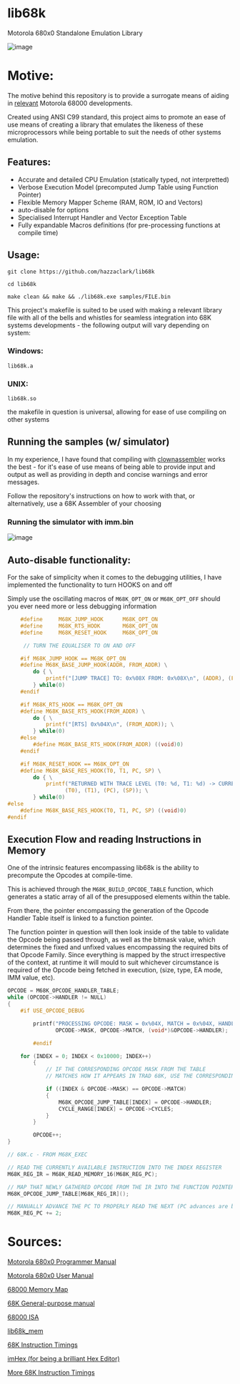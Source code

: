 # lib68k
Motorola 680x0 Standalone Emulation Library

![image](https://github.com/user-attachments/assets/d350b284-7c56-45e7-830a-11da2b21806c)

# Motive:

The motive behind this repository is to provide a surrogate means of aiding in [relevant](https://github.com/hazzaclark/mdemu) Motorola 68000 developments.

Created using ANSI C99 standard, this project aims to promote an ease of use means of creating a library that emulates the likeness of these microprocessors while being portable to suit the needs of other systems emulation.

## Features:

 - Accurate and detailed CPU Emulation (statically typed, not interpretted)
 - Verbose Execution Model (precomputed Jump Table using Function Pointer)
 - Flexible Memory Mapper Scheme (RAM, ROM, IO and Vectors)
 - auto-disable for options
 - Specialised Interrupt Handler and Vector Exception Table  
 - Fully expandable Macros definitions (for pre-processing functions at compile time)

## Usage:

```
git clone https://github.com/hazzaclark/lib68k

cd lib68k

make clean && make && ./lib68k.exe samples/FILE.bin
```

This project's makefile is suited to be used with making a relevant library file with all of the bells and whistles for seamless integration into 68K systems developments - 
the following output will vary depending on system:

### Windows:

```
lib68k.a
```

### UNIX:

```
lib68k.so
```

the makefile in question is universal, allowing for ease of use compiling on other systems

## Running the samples (w/ simulator)

In my experience, I have found that compiling with [clownassembler](https://github.com/Clownacy/clownassembler) works the best - for it's ease of use means of being able to provide input and output as well as providing in depth and concise warnings and error messages.

Follow the repository's instructions on how to work with that, or alternatively, use a 68K Assembler of your choosing

### Running the simulator with imm.bin

![image](https://github.com/user-attachments/assets/643a2044-53c0-4962-856b-6d21aeda20f0)

## Auto-disable functionality:

For the sake of simplicity when it comes to the debugging utilities, I have implemented the functionality to turn HOOKS on and off

Simply use the oscillating macros of ``M68K_OPT_ON`` or ``M68K_OPT_OFF`` should you ever need more or less debugging information

```C
 	#define 	M68K_JUMP_HOOK 		M68K_OPT_ON
	#define		M68K_RTS_HOOK		M68K_OPT_ON
	#define		M68K_RESET_HOOK		M68K_OPT_ON

	 // TURN THE EQUALISER TO ON AND OFF

	#if M68K_JUMP_HOOK == M68K_OPT_ON
    #define M68K_BASE_JUMP_HOOK(ADDR, FROM_ADDR) \
        do { \
            printf("[JUMP TRACE] TO: 0x%08X FROM: 0x%08X\n", (ADDR), (FROM_ADDR)); \
        } while(0)
	#endif

	#if M68K_RTS_HOOK == M68K_OPT_ON
    #define M68K_BASE_RTS_HOOK(FROM_ADDR) \
        do { \
            printf("[RTS] 0x%04X\n", (FROM_ADDR)); \
        } while(0)
	#else
    	#define M68K_BASE_RTS_HOOK(FROM_ADDR) ((void)0)
	#endif

	#if M68K_RESET_HOOK == M68K_OPT_ON
    #define M68K_BASE_RES_HOOK(T0, T1, PC, SP) \
        do { \
            printf("RETURNED WITH TRACE LEVEL (T0: %d, T1: %d) -> CURRENT PC: %d -> CURRENT SP: 0x%04X\n", \
                  (T0), (T1), (PC), (SP)); \
        } while(0)
#else
    #define M68K_BASE_RES_HOOK(T0, T1, PC, SP) ((void)0)
#endif
```

## Execution Flow and reading Instructions in Memory

One of the intrinsic features encompassing lib68k is the ability to precompute the Opcodes at compile-time. 

This is achieved through the ``M68K_BUILD_OPCODE_TABLE`` function, which generates a static array of all of the presupposed elements within the table. 

From there, the pointer encompassing the generation of the Opcode Handler Table itself is linked to a function pointer.

The function pointer in question will then look inside of the table to validate the Opcode being passed through, as well as the bitmask value, which determines the fixed and unfixed values encompassing the required bits of that Opcode Family. Since everything is mapped by the struct irrespective of the context, at runtime it will mould to suit whichever circumstance is required of the Opcode being fetched in execution, (size, type, EA mode, IMM value, etc).

```c
OPCODE = M68K_OPCODE_HANDLER_TABLE;
while (OPCODE->HANDLER != NULL)
{
	#if USE_OPCODE_DEBUG

        printf("PROCESSING OPCODE: MASK = 0x%04X, MATCH = 0x%04X, HANDLER = 0x%p\n",
               OPCODE->MASK, OPCODE->MATCH, (void*)&OPCODE->HANDLER);

        #endif

	for (INDEX = 0; INDEX < 0x10000; INDEX++)
        {
            // IF THE CORRESPONDING OPCODE MASK FROM THE TABLE 
            // MATCHES HOW IT APPEARS IN TRAD 68K, USE THE CORRESPONDING AMOUNT OF CYCLES

            if ((INDEX & OPCODE->MASK) == OPCODE->MATCH)
            {
                M68K_OPCODE_JUMP_TABLE[INDEX] = OPCODE->HANDLER;
                CYCLE_RANGE[INDEX] = OPCODE->CYCLES;               
            }
        }

        OPCODE++;
}
```

```c
// 68K.c - FROM M68K_EXEC

// READ THE CURRENTLY AVAILABLE INSTRUCTION INTO THE INDEX REGISTER
M68K_REG_IR = M68K_READ_MEMORY_16(M68K_REG_PC);

// MAP THAT NEWLY GATHERED OPCODE FROM THE IR INTO THE FUNCTION POINTER
M68K_OPCODE_JUMP_TABLE[M68K_REG_IR]();

// MANUALLY ADVANCE THE PC TO PROPERLY READ THE NEXT (PC advances are bound to change based on EA mode in Opcode def)
M68K_REG_PC += 2;
``` 

 # Sources:

[Motorola 680x0 Programmer Manual](https://www.nxp.com/docs/en/reference-manual/M68000PRM.pdf)

[Motorola 680x0 User Manual](https://www.nxp.com/docs/en/reference-manual/MC68000UM.pdf)

[68000 Memory Map](https://www.mwftr.com/ucF08/LEC05-68K-1.pdf)

[68K General-purpose manual](https://www.cpcwiki.eu/imgs/7/7a/MC68000_User%27s_Manual.pdf)

[68000 ISA](http://wpage.unina.it/rcanonic/didattica/ce1/docs/68000.pdf)

[lib68k_mem](https://github.com/hazzaclark/lib68k_mem)

[68K Instruction Timings](https://wiki.neogeodev.org/index.php?title=68k_instructions_timings)

[imHex (for being a brilliant Hex Editor)](https://github.com/WerWolv/ImHex)

[More 68K Instruction Timings](https://oldwww.nvg.ntnu.no/amiga/MC680x0_Sections/mc68000timing.HTML)
